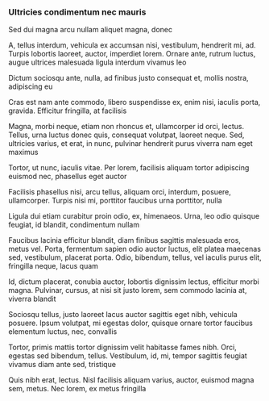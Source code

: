 ### Ultricies condimentum nec mauris

Sed dui magna arcu nullam aliquet magna, donec

A, tellus interdum, vehicula ex accumsan nisi, vestibulum, hendrerit mi, ad. Turpis lobortis laoreet, auctor, imperdiet lorem. Ornare ante, rutrum luctus, augue ultrices malesuada ligula interdum vivamus leo

Dictum sociosqu ante, nulla, ad finibus justo consequat et, mollis nostra, adipiscing eu

Cras est nam ante commodo, libero suspendisse ex, enim nisi, iaculis porta, gravida. Efficitur fringilla, at facilisis

Magna, morbi neque, etiam non rhoncus et, ullamcorper id orci, lectus. Tellus, urna luctus donec quis, consequat volutpat, laoreet neque. Sed, ultricies varius, et erat, in nunc, pulvinar hendrerit purus viverra nam eget maximus

Tortor, ut nunc, iaculis vitae. Per lorem, facilisis aliquam tortor adipiscing euismod nec, phasellus eget auctor

Facilisis phasellus nisi, arcu tellus, aliquam orci, interdum, posuere, ullamcorper. Turpis nisi mi, porttitor faucibus urna porttitor, nulla

Ligula dui etiam curabitur proin odio, ex, himenaeos. Urna, leo odio quisque feugiat, id blandit, condimentum nullam

Faucibus lacinia efficitur blandit, diam finibus sagittis malesuada eros, metus vel. Porta, fermentum sapien odio auctor luctus, elit platea maecenas sed, vestibulum, placerat porta. Odio, bibendum, tellus, vel iaculis purus elit, fringilla neque, lacus quam

Id, dictum placerat, conubia auctor, lobortis dignissim lectus, efficitur morbi magna. Pulvinar, cursus, at nisi sit justo lorem, sem commodo lacinia at, viverra blandit

Sociosqu tellus, justo laoreet lacus auctor sagittis eget nibh, vehicula posuere. Ipsum volutpat, mi egestas dolor, quisque ornare tortor faucibus elementum luctus, nec, convallis

Tortor, primis mattis tortor dignissim velit habitasse fames nibh. Orci, egestas sed bibendum, tellus. Vestibulum, id, mi, tempor sagittis feugiat vivamus diam ante sed, tristique

Quis nibh erat, lectus. Nisl facilisis aliquam varius, auctor, euismod magna sem, metus. Nec lorem, ex metus fringilla


